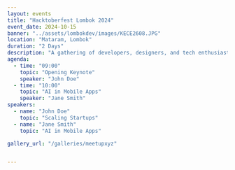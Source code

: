 ```yaml
---
layout: events
title: "Hacktoberfest Lombok 2024"
event_date: 2024-10-15
banner: "../assets/lombokdev/images/KECE2608.JPG"
location: "Mataram, Lombok"
duration: "2 Days"
description: "A gathering of developers, designers, and tech enthusiasts..."
agenda:
  - time: "09:00"
    topic: "Opening Keynote"
    speaker: "John Doe"
  - time: "10:00"
    topic: "AI in Mobile Apps"
    speaker: "Jane Smith"
speakers:
  - name: "John Doe"
    topic: "Scaling Startups"
  - name: "Jane Smith"
    topic: "AI in Mobile Apps"

gallery_url: "/galleries/meetupxyz"


---
```


